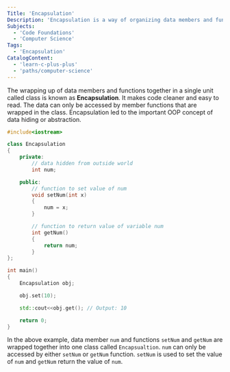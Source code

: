 ```yaml
---
Title: 'Encapsulation'
Description: 'Encapsulation is a way of organizing data members and functions by wrapping them together in a single unit. It makes code cleaner, readable, and maintainable.'
Subjects:
  - 'Code Foundations'
  - 'Computer Science'
Tags:
  - 'Encapsulation'
CatalogContent:
  - 'learn-c-plus-plus'
  - 'paths/computer-science'
---
```


The wrapping up of data members and functions together in a single unit called class is known as **Encapsulation**. It makes code cleaner and easy to read. The data can only be accessed by member functions that are wrapped in the class. Encapsulation led to the important OOP concept of data hiding or abstraction.

```cpp
#include<iostream>

class Encapsulation
{
    private:
        // data hidden from outside world
        int num;

    public:
        // function to set value of num
        void setNum(int x)
        {
            num = x;
        }

        // function to return value of variable num
        int getNum()
        {
            return num;
        }
};

int main()
{
    Encapsulation obj;

    obj.set(10);

    std::cout<<obj.get(); // Output: 10

    return 0;
}
```

In the above example, data member `num` and functions `setNum` and `getNum` are wrapped together into one class called `Encapsualtion`. `num` can only be accessed by either `setNum` or `getNum` function. `setNum` is used to set the value of `num` and `getNum` return the value of `num`.
